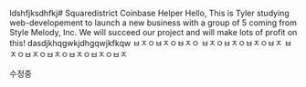 ldshfjksdhfkj# Squaredistrict
Coinbase Helper
Hello,
This is Tyler studying web-developement to launch a new business with a group of 5 coming from Style Melody, Inc.
We will succeed our project and will make lots of profit on this!
dasdjkhqgwkjdhgqwjkfkqw
ㅂㅈㅇㅂㅈㅇㅂㅈㅇ
ㅂㅈㅇㅂㅈㅇㅂㅈㅇㅂㅈ
ㅂㅈㅇㅂㅈㅇㅂㅈㅇㅂㅈㅇㅂㅈㅇㅂㅈ

수정중
